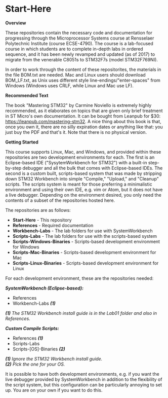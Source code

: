 # Start-Here

**Overview**

These repositories contain the necessary code and documentation for progressing through the Microprocessor Systems course at Rensselaer Polytechnic Institute (course ECSE-4790). The course is a lab-focused course in which students are to complete in-depth labs in ordered sequence, and it has been newly revamped and updated (as of 2017) to migrate from the venerable C8051s to STM32F7s (model STM32F769NI).

In order to work through the content of these repositorites, the materials in the file BOM.txt are needed. Mac and Linux users should download BOM_LF.txt, as Unix uses different style line-endings/"enter-spaces" from Windows (Windows uses CRLF, while Linux and Mac use LF).  

**Recommended Text**

The book "Mastering STM32" by Carmine Noviello is extremely highly recommended, as it elaborates on topics that are given only brief treatment in ST Micro's own documentation. It can be bought from Leanpub for $30: https://leanpub.com/mastering-stm32. A nice thing about this book is that, once you own it, there are no silly expiration dates or anything like that: you just buy the PDF and that's it. Note that there is no physical version.

**Getting Started**

This course supports Linux, Mac, and Windows, and provided within these repositories are two development environments for each. The first is an Eclipse-based IDE ("SysytemWorkbench for STM32") with a built-in step-by-step debugger and all the bulk that comes with Eclipse-based IDEs. The second is a custom built, scripts-based system that was made by stripping down STM32 Workbench into simple "Compile," "Upload," and "Cleanup" scripts. The scripts system is meant for those preferring a minimalistic environment and using their own IDE, e.g. vim or Atom, but it does not have a live debugger. Depending on the environment desired, you only need the contents of a subset of the repositories hosted here.

The repositories are as follows:

- **Start-Here** - This repository  
- **References** - Required documentation  
- **Workbench-Labs** - The lab folders for use with SystemWorkbench   
- **Scripts-Labs** - The lab folders for use with the scripts-based system  
- **Scripts-Windows-Binaries** - Scripts-based development environment for Windows  
- **Scripts-Mac-Binaries** - Scripts-based development environment for Mac  
- **Scripts-Linux-Binaries** - Scripts-based development environment for Linux  

For each development environment, these are the repositories needed:

***SystemWorkbench (Eclipse-based):***  
- References  
- Workbench-Labs ***(1)***

***(1)*** *The STM32 Workbench install guide is in the Lab01 folder and also in References.*  

***Custom Compile Scripts:***  
- References ***(1)***  
- Scripts-Labs  
- Scripts-[OS]-Binaries ***(2)***   

***(1)*** *Ignore the STM32 Workbench install guide.*  
***(2)*** *Pick the one for your OS.*  

It is possible to have both development environments, e.g. if you want the live debugger provided by SystemWorkbench in addition to the flexibility of the script system, but this configuration can be particularly annoying to set up. You are on your own if you want to do this.
